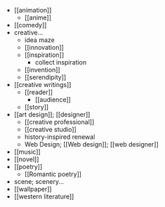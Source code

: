 - [[animation]]
    - [[anime]]
- [[comedy]]
- creative...
    - idea maze
    - [[innovation]]
    - [[inspiration]]
        - collect inspiration
    - [[invention]]
    - [[serendipity]]
- [[creative writings]]
    - [[reader]]
        - [[audience]]
    - [[story]]
- [[art design]]; [[designer]]
    - [[creative professional]]
    - [[creative studio]]
    - history-inspired renewal
    - Web Design; [[Web design]]; [[web designer]]
- [[music]]
- [[novel]]
- [[poetry]]
    - [[Romantic poetry]]
- scene; scenery...
- [[wallpaper]]
- [[western literature]]
